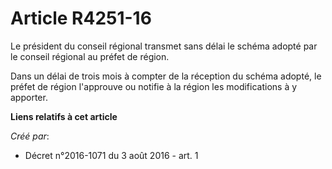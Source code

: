 # Article R4251-16

Le président du conseil régional transmet sans délai le schéma adopté par le conseil régional au préfet de région.

Dans un délai de trois mois à compter de la réception du schéma adopté, le préfet de région l'approuve ou notifie à la région
les modifications à y apporter.

**Liens relatifs à cet article**

_Créé par_:

  - Décret n°2016-1071 du 3 août 2016 - art. 1
